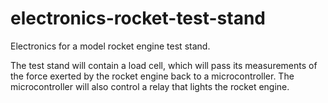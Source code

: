 # electronics-rocket-test-stand
Electronics for a model rocket engine test stand.

The test stand will contain a load cell, which will pass its measurements of the force exerted by the rocket engine back to a microcontroller. The microcontroller will also control a relay that lights the rocket engine.
